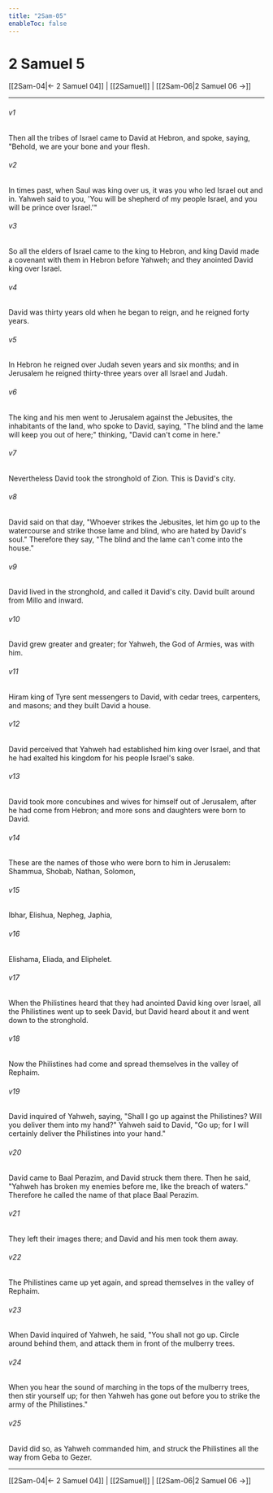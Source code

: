 ```yaml
---
title: "2Sam-05"
enableToc: false
---
```

# 2 Samuel 5

[[2Sam-04|← 2 Samuel 04]] | [[2Samuel]] | [[2Sam-06|2 Samuel 06 →]]
***



###### v1 
Then all the tribes of Israel came to David at Hebron, and spoke, saying, "Behold, we are your bone and your flesh. 

###### v2 
In times past, when Saul was king over us, it was you who led Israel out and in. Yahweh said to you, 'You will be shepherd of my people Israel, and you will be prince over Israel.'" 

###### v3 
So all the elders of Israel came to the king to Hebron, and king David made a covenant with them in Hebron before Yahweh; and they anointed David king over Israel. 

###### v4 
David was thirty years old when he began to reign, and he reigned forty years. 

###### v5 
In Hebron he reigned over Judah seven years and six months; and in Jerusalem he reigned thirty-three years over all Israel and Judah. 

###### v6 
The king and his men went to Jerusalem against the Jebusites, the inhabitants of the land, who spoke to David, saying, "The blind and the lame will keep you out of here;" thinking, "David can't come in here." 

###### v7 
Nevertheless David took the stronghold of Zion. This is David's city. 

###### v8 
David said on that day, "Whoever strikes the Jebusites, let him go up to the watercourse and strike those lame and blind, who are hated by David's soul." Therefore they say, "The blind and the lame can't come into the house." 

###### v9 
David lived in the stronghold, and called it David's city. David built around from Millo and inward. 

###### v10 
David grew greater and greater; for Yahweh, the God of Armies, was with him. 

###### v11 
Hiram king of Tyre sent messengers to David, with cedar trees, carpenters, and masons; and they built David a house. 

###### v12 
David perceived that Yahweh had established him king over Israel, and that he had exalted his kingdom for his people Israel's sake. 

###### v13 
David took more concubines and wives for himself out of Jerusalem, after he had come from Hebron; and more sons and daughters were born to David. 

###### v14 
These are the names of those who were born to him in Jerusalem: Shammua, Shobab, Nathan, Solomon, 

###### v15 
Ibhar, Elishua, Nepheg, Japhia, 

###### v16 
Elishama, Eliada, and Eliphelet. 

###### v17 
When the Philistines heard that they had anointed David king over Israel, all the Philistines went up to seek David, but David heard about it and went down to the stronghold. 

###### v18 
Now the Philistines had come and spread themselves in the valley of Rephaim. 

###### v19 
David inquired of Yahweh, saying, "Shall I go up against the Philistines? Will you deliver them into my hand?" Yahweh said to David, "Go up; for I will certainly deliver the Philistines into your hand." 

###### v20 
David came to Baal Perazim, and David struck them there. Then he said, "Yahweh has broken my enemies before me, like the breach of waters." Therefore he called the name of that place Baal Perazim. 

###### v21 
They left their images there; and David and his men took them away. 

###### v22 
The Philistines came up yet again, and spread themselves in the valley of Rephaim. 

###### v23 
When David inquired of Yahweh, he said, "You shall not go up. Circle around behind them, and attack them in front of the mulberry trees. 

###### v24 
When you hear the sound of marching in the tops of the mulberry trees, then stir yourself up; for then Yahweh has gone out before you to strike the army of the Philistines." 

###### v25 
David did so, as Yahweh commanded him, and struck the Philistines all the way from Geba to Gezer.

***
[[2Sam-04|← 2 Samuel 04]] | [[2Samuel]] | [[2Sam-06|2 Samuel 06 →]]
